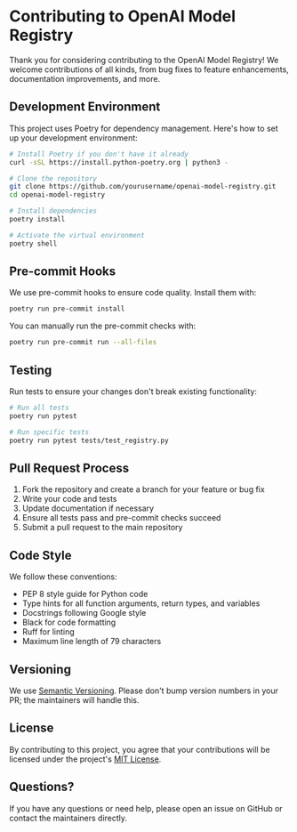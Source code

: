 # Contributing to OpenAI Model Registry

Thank you for considering contributing to the OpenAI Model Registry! We welcome contributions of all kinds, from bug fixes to feature enhancements, documentation improvements, and more.

## Development Environment

This project uses Poetry for dependency management. Here's how to set up your development environment:

```bash
# Install Poetry if you don't have it already
curl -sSL https://install.python-poetry.org | python3 -

# Clone the repository
git clone https://github.com/yourusername/openai-model-registry.git
cd openai-model-registry

# Install dependencies
poetry install

# Activate the virtual environment
poetry shell
```

## Pre-commit Hooks

We use pre-commit hooks to ensure code quality. Install them with:

```bash
poetry run pre-commit install
```

You can manually run the pre-commit checks with:

```bash
poetry run pre-commit run --all-files
```

## Testing

Run tests to ensure your changes don't break existing functionality:

```bash
# Run all tests
poetry run pytest

# Run specific tests
poetry run pytest tests/test_registry.py
```

## Pull Request Process

1. Fork the repository and create a branch for your feature or bug fix
2. Write your code and tests
3. Update documentation if necessary
4. Ensure all tests pass and pre-commit checks succeed
5. Submit a pull request to the main repository

## Code Style

We follow these conventions:

- PEP 8 style guide for Python code
- Type hints for all function arguments, return types, and variables
- Docstrings following Google style
- Black for code formatting
- Ruff for linting
- Maximum line length of 79 characters

## Versioning

We use [Semantic Versioning](https://semver.org/). Please don't bump version numbers in your PR; the maintainers will handle this.

## License

By contributing to this project, you agree that your contributions will be licensed under the project's [MIT License](LICENSE).

## Questions?

If you have any questions or need help, please open an issue on GitHub or contact the maintainers directly.
